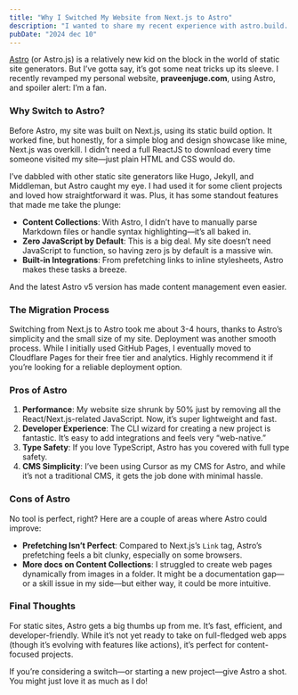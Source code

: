 ```yaml
---
title: "Why I Switched My Website from Next.js to Astro"
description: "I wanted to share my recent experience with astro.build. If you’re into static site generators—or even if you're just curious about how to build simple, fast websites—this one’s for you."
pubDate: "2024 dec 10"
---
```


[Astro](https://astro.build/) (or Astro.js) is a relatively new kid on the block in the world of static site generators. But I’ve gotta say, it’s got some neat tricks up its sleeve. I recently revamped my personal website, **praveenjuge.com**, using Astro, and spoiler alert: I’m a fan.

### Why Switch to Astro?

Before Astro, my site was built on Next.js, using its static build option. It worked fine, but honestly, for a simple blog and design showcase like mine, Next.js was overkill. I didn’t need a full ReactJS to download every time someone visited my site—just plain HTML and CSS would do.

I’ve dabbled with other static site generators like Hugo, Jekyll, and Middleman, but Astro caught my eye. I had used it for some client projects and loved how straightforward it was. Plus, it has some standout features that made me take the plunge:

- **Content Collections**: With Astro, I didn’t have to manually parse Markdown files or handle syntax highlighting—it’s all baked in.
- **Zero JavaScript by Default**: This is a big deal. My site doesn’t need JavaScript to function, so having zero js by default is a massive win.
- **Built-in Integrations**: From prefetching links to inline stylesheets, Astro makes these tasks a breeze.

And the latest Astro v5 version has made content management even easier.

### The Migration Process

Switching from Next.js to Astro took me about 3-4 hours, thanks to Astro’s simplicity and the small size of my site. Deployment was another smooth process. While I initially used GitHub Pages, I eventually moved to Cloudflare Pages for their free tier and analytics. Highly recommend it if you’re looking for a reliable deployment option.

### Pros of Astro

1. **Performance**: My website size shrunk by 50% just by removing all the React/Next.js-related JavaScript. Now, it’s super lightweight and fast.
2. **Developer Experience**: The CLI wizard for creating a new project is fantastic. It’s easy to add integrations and feels very “web-native.”
3. **Type Safety**: If you love TypeScript, Astro has you covered with full type safety.
4. **CMS Simplicity**: I’ve been using Cursor as my CMS for Astro, and while it’s not a traditional CMS, it gets the job done with minimal hassle.

### Cons of Astro

No tool is perfect, right? Here are a couple of areas where Astro could improve:

- **Prefetching Isn’t Perfect**: Compared to Next.js’s `Link` tag, Astro’s prefetching feels a bit clunky, especially on some browsers.
- **More docs on Content Collections**: I struggled to create web pages dynamically from images in a folder. It might be a documentation gap—or a skill issue in my side—but either way, it could be more intuitive.

### Final Thoughts

For static sites, Astro gets a big thumbs up from me. It’s fast, efficient, and developer-friendly. While it’s not yet ready to take on full-fledged web apps (though it’s evolving with features like actions), it’s perfect for content-focused projects.

If you’re considering a switch—or starting a new project—give Astro a shot. You might just love it as much as I do!
